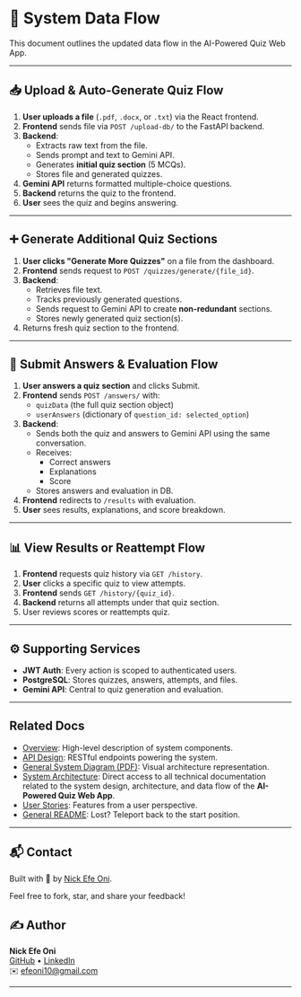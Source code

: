 # 🔄 System Data Flow

This document outlines the updated data flow in the AI-Powered Quiz Web App.

---

## 📥 Upload & Auto-Generate Quiz Flow

1. **User uploads a file** (`.pdf`, `.docx`, or `.txt`) via the React frontend.
2. **Frontend** sends file via `POST /upload-db/` to the FastAPI backend.
3. **Backend**:
   - Extracts raw text from the file.
   - Sends prompt and text to Gemini API.
   - Generates **initial quiz section** (5 MCQs).
   - Stores file and generated quizzes.
4. **Gemini API** returns formatted multiple-choice questions.
5. **Backend** returns the quiz to the frontend.
6. **User** sees the quiz and begins answering.

---

## ➕ Generate Additional Quiz Sections

1. **User clicks "Generate More Quizzes"** on a file from the dashboard.
2. **Frontend** sends request to `POST /quizzes/generate/{file_id}`.
3. **Backend**:
   - Retrieves file text.
   - Tracks previously generated questions.
   - Sends request to Gemini API to create **non-redundant** sections.
   - Stores newly generated quiz section(s).
4. Returns fresh quiz section to the frontend.

---

## 🧠 Submit Answers & Evaluation Flow

1. **User answers a quiz section** and clicks Submit.
2. **Frontend** sends `POST /answers/` with:
   - `quizData` (the full quiz section object)
   - `userAnswers` (dictionary of `question_id: selected_option`)
3. **Backend**:
   - Sends both the quiz and answers to Gemini API using the same conversation.
   - Receives:
     - Correct answers
     - Explanations
     - Score
   - Stores answers and evaluation in DB.
4. **Frontend** redirects to `/results` with evaluation.
5. **User** sees results, explanations, and score breakdown.

---

## 📊 View Results or Reattempt Flow

1. **Frontend** requests quiz history via `GET /history`.
2. **User** clicks a specific quiz to view attempts.
3. **Frontend** sends `GET /history/{quiz_id}`.
4. **Backend** returns all attempts under that quiz section.
5. User reviews scores or reattempts quiz.

---

## ⚙️ Supporting Services
- **JWT Auth**: Every action is scoped to authenticated users.
- **PostgreSQL**: Stores quizzes, answers, attempts, and files.
- **Gemini API**: Central to quiz generation and evaluation.

---

## Related Docs

- [Overview](./overview.md): High-level description of system components.
- [API Design](./api_design.md): RESTful endpoints powering the system.
- [General System Diagram (PDF)](../diagrams/general_system_flow.pdf): Visual architecture representation.
- [System Architecture](../README_architecture.md): Direct access to all technical documentation related to the system design, architecture, and data flow of the **AI-Powered Quiz Web App**.
- [User Stories](../user_stories/20250409_143339_user_story.txt): Features from a user perspective.
- [General README](../../README.md): Lost? Teleport back to the start position. 

---

## 📬 Contact
Built with 💙 by [Nick Efe Oni](mailto:efeoni10@gmail.com).

Feel free to fork, star, and share your feedback!

## ✍️ Author

**Nick Efe Oni**  
[GitHub](https://github.com/VictoriousWealth) • [LinkedIn](https://www.linkedin.com/in/nick-efe-oni)  
✉️ [efeoni10@gmail.com](mailto:efeoni10@gmail.com)

---

